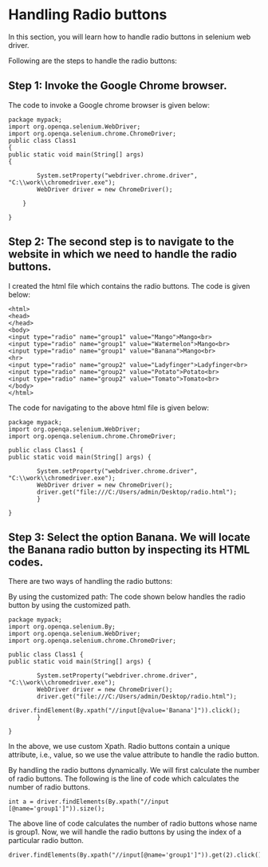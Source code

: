 # Handling Radio buttons
In this section, you will learn how to handle radio buttons in selenium web driver.

Following are the steps to handle the radio buttons:

## Step 1: Invoke the Google Chrome browser.

The code to invoke a Google chrome browser is given below:
```
package mypack;  
import org.openqa.selenium.WebDriver;  
import org.openqa.selenium.chrome.ChromeDriver;  
public class Class1   
{  
public static void main(String[] args)   
{

        System.setProperty("webdriver.chrome.driver", "C:\\work\\chromedriver.exe");  
        WebDriver driver = new ChromeDriver();  
          
    }  

}  
```
## Step 2: The second step is to navigate to the website in which we need to handle the radio buttons.

I created the html file which contains the radio buttons. The code is given below:
```
<html>  
<head>  
</head>  
<body>  
<input type="radio" name="group1" value="Mango">Mango<br>  
<input type="radio" name="group1" value="Watermelon">Mango<br>  
<input type="radio" name="group1" value="Banana">Mango<br>  
<hr>  
<input type="radio" name="group2" value="Ladyfinger">Ladyfinger<br>  
<input type="radio" name="group2" value="Potato">Potato<br>  
<input type="radio" name="group2" value="Tomato">Tomato<br>  
</body>  
</html>  
```
The code for navigating to the above html file is given below:
```
package mypack;  
import org.openqa.selenium.WebDriver;  
import org.openqa.selenium.chrome.ChromeDriver;

public class Class1 {  
public static void main(String[] args) {

        System.setProperty("webdriver.chrome.driver", "C:\\work\\chromedriver.exe");  
        WebDriver driver = new ChromeDriver();  
        driver.get("file:///C:/Users/admin/Desktop/radio.html");  
        }  

}  
```

## Step 3: Select the option Banana. We will locate the Banana radio button by inspecting its HTML codes.

There are two ways of handling the radio buttons:

By using the customized path:
The code shown below handles the radio button by using the customized path.
```
package mypack;  
import org.openqa.selenium.By;  
import org.openqa.selenium.WebDriver;  
import org.openqa.selenium.chrome.ChromeDriver;

public class Class1 {  
public static void main(String[] args) {

        System.setProperty("webdriver.chrome.driver", "C:\\work\\chromedriver.exe");  
        WebDriver driver = new ChromeDriver();  
        driver.get("file:///C:/Users/admin/Desktop/radio.html");  
        driver.findElement(By.xpath("//input[@value='Banana']")).click();  
        }  

}  
```
In the above, we use custom Xpath. Radio buttons contain a unique attribute, i.e., value, so we use the value attribute to handle the radio button.

By handling the radio buttons dynamically.
We will first calculate the number of radio buttons. The following is the line of code which calculates the number of radio buttons.
```
int a = driver.findElements(By.xpath("//input [@name='group1']")).size();
```
The above line of code calculates the number of radio buttons whose name is group1.
Now, we will handle the radio buttons by using the index of a particular radio button.
```
driver.findElements(By.xpath("//input[@name='group1']")).get(2).click();
```